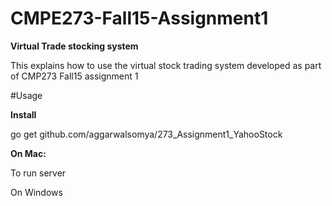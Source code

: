 # CMPE273-Fall15-Assignment1
**Virtual Trade stocking system**

This explains how to use the virtual stock trading system developed as part of CMP273 Fall15 assignment 1

#Usage

**Install**

go get github.com/aggarwalsomya/273_Assignment1_YahooStock



**On Mac:**

To run server












On Windows




















